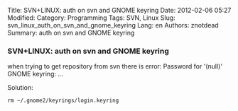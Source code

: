 Title: SVN+LINUX: auth on svn and GNOME keyring
Date: 2012-02-06 05:27
Modified: 
Category: Programming
Tags: SVN,  Linux
Slug: svn_linux_auth_on_svn_and_gnome_keyring
Lang: en
Authors: znotdead
Summary: auth on svn and GNOME keyring

### SVN+LINUX: auth on svn and GNOME keyring

when trying to get repository from svn there is error:
Password for '(null)' GNOME keyring:
...

Solution:
```
rm ~/.gnome2/keyrings/login.keyring
```
